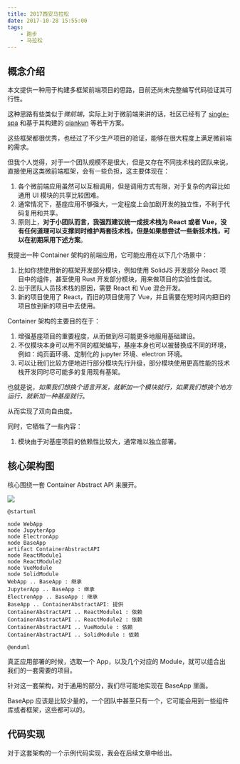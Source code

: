```yaml
---
title: 2017西安马拉松
date: 2017-10-28 15:55:00
tags:
    - 跑步
    - 马拉松
---
```

## 概念介绍

本文提供一种用于构建多框架前端项目的思路，目前还尚未完整编写代码验证其可行性。

这种思路有些类似于*微前端*，实际上对于微前端来讲的话，社区已经有了 [single-spa](https://single-spa.js.org/) 和基于其构建的 [qiankun](https://qiankun.umijs.org/zh/guide/tutorial) 等若干方案。

这些框架都很优秀，也经过了不少生产项目的验证，能够在很大程度上满足微前端的需求。

但我个人觉得，对于一个团队规模不是很大，但是又存在不同技术栈的团队来说，直接使用这类微前端框架，会有一些负担，这主要体现在：

1. 各个微前端应用虽然可以互相调用，但是调用方式有限，对于复杂的内容比如通用 UI 模块的共享比较困难。
2. 通常情况下，基座应用不够强大，一定程度上会加剧开发的独立性，不利于代码复用和共享。
3. 原则上，**对于小团队而言，我强烈建议统一成技术栈为 React 或者 Vue，没有任何道理可以支撑同时维护两套技术栈，但是如果想尝试一些新技术栈，可以在初期采用下述方案**。

我提出一种 Container 架构的前端应用，它可能应用在以下几个场景中：

1. 比如你想使用新的框架开发部分模块，例如使用 SolidJS 开发部分 React 项目中的组件，甚至使用 Rust 开发部分模块，用来做项目的实验性尝试。
2. 出于团队人员技术栈的原因，需要 React 和 Vue 混合开发。
3. 新的项目使用了 React，而旧的项目使用了 Vue，并且需要在短时间内把旧的项目放到新的项目中去使用。

Container 架构的主要目的在于：

1. 增强基座项目的重要程度，从而做到尽可能更多地服用基础建设。
2. 不仅模块本身可以用不同的框架编写，基座本身也可以被替换成不同的环境，例如：纯页面环境、定制化的 jupyter 环境、electron 环境。
3. 可以让我们比较方便地进行部分模块先行升级，部分模块使用更高性能的技术栈开发同时尽可能多的复用现有基架。

也就是说，*如果我们想换个语言开发，就新加一个模块就行，如果我们想换个地方运行，就新加一种基座就行*。

从而实现了双向自由度。

同时，它牺牲了一些内容：

1. 模块由于对基座项目的依赖性比较大，通常难以独立部署。

## 核心架构图

核心围绕一套 Container Abstract API 来展开。

![](/img/absapp.png)

```plantuml
@startuml

node WebApp
node JupyterApp
node ElectronApp
node BaseApp
artifact ContainerAbstractAPI
node ReactModule1
node ReactModule2
node VueModule
node SolidModule
WebApp .. BaseApp : 继承
JupyterApp .. BaseApp : 继承
ElectronApp .. BaseApp : 继承
BaseApp .. ContainerAbstractAPI: 提供
ContainerAbstractAPI .. ReactModule1 : 依赖
ContainerAbstractAPI .. ReactModule2 : 依赖
ContainerAbstractAPI .. VueModule : 依赖
ContainerAbstractAPI .. SolidModule : 依赖

@enduml
```

真正应用部署的时候，选取一个 App，以及几个对应的 Module，就可以组合出我们的一套需要的项目。

针对这一套架构，对于通用的部分，我们尽可能地实现在 BaseApp 里面。

BaseApp 应该是比较少量的，一个团队中甚至只有一个，它可能会用到一些组件库或者框架，这些都可以的。

## 代码实现

对于这套架构的一个示例代码实现，我会在后续文章中给出。
